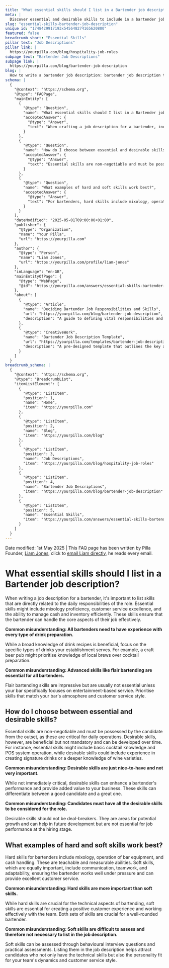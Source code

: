 ```yaml
---
title: "What essential skills should I list in a Bartender job description?"
meta: |
  Discover essential and desirable skills to include in a bartender job description, focusing on both hard and soft skills crucial for effective bar operations.
slug: "essential-skills-bartender-job-description"
unique id: "1748429917193x545648274165620800"
featured: false
breadcrumb short: "Essential Skills"
pillar text: "Job Descriptions"
pillar link: |
  https://yourpilla.com/blog/hospitality-job-roles
subpage text: "Bartender Job Descriptions"
subpage link: |
  https://yourpilla.com/blog/bartender-job-description
blog: |
  How to write a bartender job description: bartender job description template included.
schema: |
  {
    "@context": "https://schema.org",
    "@type": "FAQPage",
    "mainEntity": [
      {
        "@type": "Question",
        "name": "What essential skills should I list in a Bartender job description?",
        "acceptedAnswer": {
          "@type": "Answer",
          "text": "When crafting a job description for a bartender, include skills directly related to the role's daily responsibilities. Essential skills should cover mixology proficiency, customer service excellence, and cash and inventory management. Focus should be on skills crucial for handling the core tasks effectively within your establishment's specific context."
        }
      },
      {
        "@type": "Question",
        "name": "How do I choose between essential and desirable skills?",
        "acceptedAnswer": {
          "@type": "Answer",
          "text": "Essential skills are non-negotiable and must be possessed by the candidate from the start, as these are critical for daily operations. Desirable skills, while beneficial, aren't mandatory and can be developed over time. Essential skills might involve basic cocktail knowledge and POS system operation, while desirable ones might include creating signature drinks or a deeper knowledge of wines."
        }
      },
      {
        "@type": "Question",
        "name": "What examples of hard and soft skills work best?",
        "acceptedAnswer": {
          "@type": "Answer",
          "text": "For bartenders, hard skills include mixology, operating bar equipment, and handling cash. These teachable skills are measurable. Soft skills like communication, teamwork, and adaptability are equally crucial, ensuring effective pressure management and excellence in customer service. Both skill sets are important for a comprehensive and effective bar service."
        }
      }
    ],
    "dateModified": "2025-05-01T09:00:00+01:00",
    "publisher": {
      "@type": "Organization",
      "name": "Your Pilla",
      "url": "https://yourpilla.com"
    },
    "author": {
      "@type": "Person",
      "name": "Liam Jones",
      "url": "https://yourpilla.com/profile/liam-jones"
    },
    "inLanguage": "en-GB",
    "mainEntityOfPage": {
      "@type": "WebPage",
      "@id": "https://yourpilla.com/answers/essential-skills-bartender-job-description"
    },
    "about": [
      {
        "@type": "Article",
        "name": "Deciding Bartender Job Responsibilities and Skills",
        "url": "https://yourpilla.com/blog/bartender-job-description",
        "description": "A guide to defining vital responsibilities and skills required for a bartender, tailoring to specific establishment needs."
      },
      {
        "@type": "CreativeWork",
        "name": "Bartender Job Description Template",
        "url": "https://yourpilla.com/templates/bartender-job-description",
        "description": "A pre-designed template that outlines the key areas and competencies expected from a bartender, ideal for crafting effective job descriptions."
      }
    ]
  }
breadcrumb_schema: |
  {
    "@context": "https://schema.org",
    "@type": "BreadcrumbList",
    "itemListElement": [
      {
        "@type": "ListItem",
        "position": 1,
        "name": "Home",
        "item": "https://yourpilla.com"
      },
      {
        "@type": "ListItem",
        "position": 2,
        "name": "Blog",
        "item": "https://yourpilla.com/blog"
      },
      {
        "@type": "ListItem",
        "position": 3,
        "name": "Job Descriptions",
        "item": "https://yourpilla.com/blog/hospitality-job-roles"
      },
      {
        "@type": "ListItem",
        "position": 4,
        "name": "Bartender Job Descriptions",
        "item": "https://yourpilla.com/blog/bartender-job-description"
      },
      {
        "@type": "ListItem",
        "position": 5,
        "name": "Essential Skills",
        "item": "https://yourpilla.com/answers/essential-skills-bartender-job-description"
      }
    ]
  }
---
```


Date modified: 1st May 2025 | This FAQ page has been written by Pilla Founder, [Liam Jones](https://yourpilla.com/profile/liam-jones), click to [email Liam directly](https://mailto:liam@yourpilla.com), he reads every email.

# What essential skills should I list in a Bartender job description?

When writing a job description for a bartender, it's important to list skills that are directly related to the daily responsibilities of the role. Essential skills might include mixology proficiency, customer service excellence, and the ability to manage cash and inventory efficiently. These skills ensure that the bartender can handle the core aspects of their job effectively.

**Common misunderstanding: All bartenders need to have experience with every type of drink preparation.**

While a broad knowledge of drink recipes is beneficial, focus on the specific types of drinks your establishment serves. For example, a craft beer pub might prioritise knowledge of local brews over cocktail preparation.

**Common misunderstanding: Advanced skills like flair bartending are essential for all bartenders.**

Flair bartending skills are impressive but are usually not essential unless your bar specifically focuses on entertainment-based service. Prioritise skills that match your bar's atmosphere and customer service style.

## How do I choose between essential and desirable skills?

Essential skills are non-negotiable and must be possessed by the candidate from the outset, as these are critical for daily operations. Desirable skills, however, are beneficial but not mandatory and can be developed over time. For instance, essential skills might include basic cocktail knowledge and POS system operation, while desirable skills could include experience in creating signature drinks or a deeper knowledge of wine varieties.

**Common misunderstanding: Desirable skills are just nice-to-have and not very important.**

While not immediately critical, desirable skills can enhance a bartender's performance and provide added value to your business. These skills can differentiate between a good candidate and a great one.

**Common misunderstanding: Candidates must have all the desirable skills to be considered for the role.**

Desirable skills should not be deal-breakers. They are areas for potential growth and can help in future development but are not essential for job performance at the hiring stage.

## What examples of hard and soft skills work best?

Hard skills for bartenders include mixology, operation of bar equipment, and cash handling. These are teachable and measurable abilities. Soft skills, which are equally important, include communication, teamwork, and adaptability, ensuring the bartender works well under pressure and can provide excellent customer service.

**Common misunderstanding: Hard skills are more important than soft skills.**

While hard skills are crucial for the technical aspects of bartending, soft skills are essential for creating a positive customer experience and working effectively with the team. Both sets of skills are crucial for a well-rounded bartender.

**Common misunderstanding: Soft skills are difficult to assess and therefore not necessary to list in the job description.**

Soft skills can be assessed through behavioural interview questions and practical assessments. Listing them in the job description helps attract candidates who not only have the technical skills but also the personality fit for your team's dynamics and customer service style.